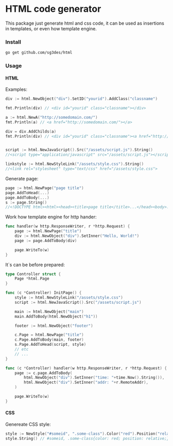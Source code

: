 # HTML code generator

This package just generate html and css code, it can be used as insertions in templates, or even how template engine.

### Install

```sh
go get github.com/sg3des/html
```

### Usage

#### HTML

Examples:

```go
div := html.NewObject("div").SetID("yourid").AddClass("classname")

fmt.Println(div) // <div id="yourid" class="classname"></div>

a := html.NewA("http://somedomain.com/")
fmt.Println(a) // <a href="http://somedomain.com/"></a>

div = div.AddChilds(a)
fmt.Println(div) // <div id="yourid" class="classname"><a href="http://somedomain.com/"></a></div>


script := html.NewJavaScript().Src("/assets/script.js").String()
//<script type="application/javascript" src="/assets/script.js"></script>

linkstyle := html.NewStyleLink("/assets/style.css").String()
//<link rel="stylesheet" type="text/css" href="/assets/style.css">
```


Generate page:

```go
page := html.NewPage("page title")
page.AddToHead(...)
page.AddToBody(...)
s := page.String()
//<!DOCTYPE html><html><head><title>page title</title>...</head><body>...</body></html>
```


Work how template engine for http hander:

```go
func handler(w http.ResponseWriter, r *http.Request) {
	page := html.NewPage("title")
	div := html.NewObject("div").SetInner("Hello, World!")
	page := page.AddToBody(div)

	page.WriteTo(w)
}
```


It\`s can be before prepared:

```go
type Controller struct {
	Page *html.Page
}

func (c *Controller) InitPage() {
	style := html.NewStyleLink("/assets/style.css")
	script := html.NewJavaScript().Src("/assets/script.js")

	main := html.NewObject("main")
	main.AddToBody(html.NewObject("h1"))

	footer := html.NewObject("footer")

	c.Page = html.NewPage("title")
	c.Page.AddToBody(main, footer)
	s.Page.AddToHead(script, style)
	// etc
	// ...
}

func (c *Controller) handler(w http.ResponseWriter, r *http.Request) {
	page := c.page.AddToBody(
		html.NewObject("div").SetInner("time: "+time.Now().String()),
		html.NewObject("div").SetInner("addr: "+r.RemoteAddr),
	)

	page.WriteTo(w)
} 
```


#### CSS

Genereate CSS style:

```go
style := NewStyle("#someid", ".some-class").Color("red").Position("relative")
style.String() // #someid, .some-class{color: red; position: relative;}
```
